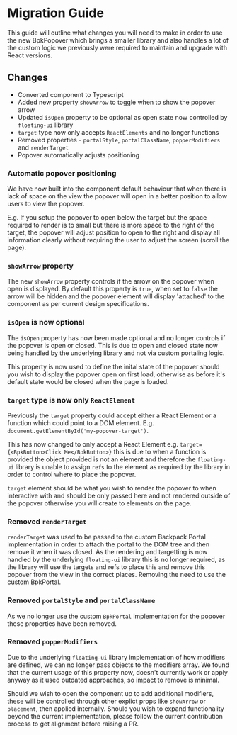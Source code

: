 # Migration Guide

This guide will outline what changes you will need to make in order to use the new BpkPopover which brings a smaller library and also handles a lot of the custom logic we previously were required to maintain and upgrade with React versions.

## Changes

- Converted component to Typescript
- Added new property `showArrow` to toggle when to show the popover arrow
- Updated `isOpen` property to be optional as open state now controlled by `floating-ui` library
- `target` type now only accepts `ReactElements` and no longer functions
- Removed properties - `portalStyle`, `portalClassName`, `popperModifiers` and `renderTarget`
- Popover automatically adjusts positioning

### Automatic popover positioning

We have now built into the component default behaviour that when there is lack of space on the view the popover will open in a better position to allow users to view the popover.

E.g. If you setup the popover to open below the target but the space required to render is to small but there is more space to the right of the target, the popover will adjust position to open to the right and display all information clearly without requiring the user to adjust the screen (scroll the page).

### `showArrow` property

The new `showArrow` property controls if the arrow on the popover when open is displayed. By default this property is `true`, when set to `false` the arrow will be hidden and the popover element will display 'attached' to the component as per current design specifications.

### `isOpen` is now optional

The `isOpen` property has now been made optional and no longer controls if the popover is open or closed. This is due to open and closed state now being handled by the underlying library and not via custom portaling logic.

This property is now used to define the inital state of the popover should you wish to display the popover open on first load, otherwise as before it's default state would be closed when the page is loaded.

### `target` type is now only `ReactElement`

Previously the `target` property could accept either a React Element or a function which could point to a DOM element. E.g. `document.getElementById('my-popover-target')`.

This has now changed to only accept a React Element e.g. `target={<BpkButton>Click Me</BpkButton>}` this is due to when a function is provided the object provided is not an element and therefore the `floating-ui` library is unable to assign `refs` to the element as required by the library in order to control where to place the popover.

`target` element should be what you wish to render the popover to when interactive with and should be only passed here and not rendered outside of the popover otherwise you will create to elements on the page.

### Removed `renderTarget`

`renderTarget` was used to be passed to the custom Backpack Portal implementation in order to attach the portal to the DOM tree and then remove it when it was closed. As the rendering and targetting is now handled by the underlying `floating-ui` library this is no longer required, as the library will use the targets and refs to place this and remove this popover from the view in the correct places. Removing the need to use the custom BpkPortal.

### Removed `portalStyle` and `portalClassName`

As we no longer use the custom `BpkPortal` implementation for the popover these properties have been removed.

### Removed `popperModifiers`

Due to the underlying `floating-ui` library implementation of how modifiers are defined, we can no longer pass objects to the modifiers array. We found that the current usage of this property now, doesn't currently work or apply anyway as it used outdated approaches, so impact to remove is minimal.

Should we wish to open the component up to add additional modifiers, these will be controlled through other explict props like `showArrow` or `placement`, then applied internally. Should you wish to expand functionality beyond the current implementation, please follow the current contribution process to get alignment before raising a PR.


